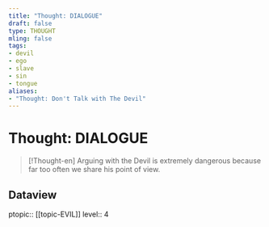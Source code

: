 ```yaml
---
title: "Thought: DIALOGUE"
draft: false
type: THOUGHT
mling: false
tags:
- devil
- ego
- slave
- sin
- tongue
aliases:
- "Thought: Don't Talk with The Devil"
---
```

# Thought: DIALOGUE
> [!Thought-en]
> Arguing with the Devil is extremely dangerous because far too often we share his point of view.

## Dataview
ptopic:: [[topic-EVIL]]
level:: 4
